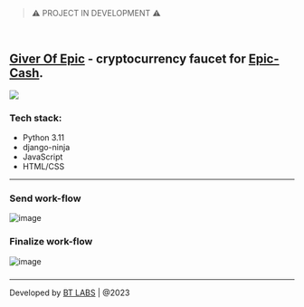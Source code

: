 > ⚠️ PROJECT IN DEVELOPMENT ⚠️

<br>

<p align="center">
  
  ## [**Giver Of Epic**](https://giverofepic.epic.tech/) - cryptocurrency faucet for [Epic-Cash](https://epic.tech).
  
  <img src="https://user-images.githubusercontent.com/53139520/210367644-ad741d59-f493-4b79-b6ea-8bcf678fb36a.png">
  
</p>

### Tech stack:
- Python 3.11
- django-ninja
- JavaScript
- HTML/CSS

---

### Send work-flow
![image](https://user-images.githubusercontent.com/53139520/210369399-98c8a68a-a209-4ced-8668-05d12b1fe245.png)

### Finalize work-flow
![image](https://user-images.githubusercontent.com/53139520/210369504-2530635d-c030-41be-b2bc-d3354a54c988.png)


### 
---

Developed by [BT LABS](https://blacktyg3r.com) | @2023